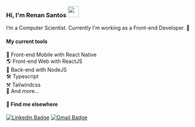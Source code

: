 ### Hi, I'm Renan Santos <img src="https://media.giphy.com/media/hvRJCLFzcasrR4ia7z/giphy.gif" width="30" >

I’m a Computer Scientist. Currently I'm working as a Front-end Developer. 🚀

#### My current tools 
📲 Front-end Mobile with React Native  
🌎 Front-end Web with ReactJS  
📡 Back-end with NodeJS  
🛠️ Typescript  
⚒️ Tailwindcss  
🧰 And more...  

#### 💬 Find me elsewhere

[![Linkedin Badge](https://img.shields.io/badge/-Linkedin-blue?style=flat-square&logo=Linkedin&logoColor=white&link=https://www.linkedin.com/in/renans4ntos/)](https://www.linkedin.com/in/renans4ntos/) 
[![Gmail Badge](https://img.shields.io/badge/-renanbs41@gmail.com-c14438?style=flat-square&logo=Gmail&logoColor=white&link=mailto:rodrigorgtic@gmail.com)](mailto:renanbs41@gmail.com)
